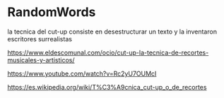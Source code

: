 # RandomWords
la tecnica del cut-up
consiste en desestructurar un texto y la inventaron escritores surrealistas

https://www.eldescomunal.com/ocio/cut-up-la-tecnica-de-recortes-musicales-y-artisticos/

https://www.youtube.com/watch?v=Rc2yU7OUMcI

https://es.wikipedia.org/wiki/T%C3%A9cnica_cut-up_o_de_recortes

